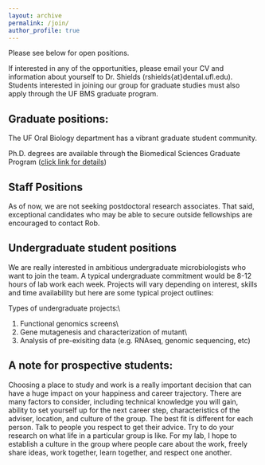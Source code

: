```yaml
---
layout: archive
permalink: /join/
author_profile: true
---
```


Please see below for open positions.

If interested in any of the opportunities, please email your CV and information about yourself to Dr. Shields (rshields{at}dental.ufl.edu). Students interested in joining our group for graduate studies must also apply through the UF BMS graduate program.

## Graduate positions:

The UF Oral Biology department has a vibrant graduate student community.

Ph.D. degrees are available through the Biomedical Sciences Graduate Program ([click link for details](https://biomed.med.ufl.edu/))

## Staff Positions

As of now, we are not seeking postdoctoral research associates. That said, exceptional candidates who may be able to secure outside fellowships are encouraged to contact Rob.

## Undergraduate student positions

We are really interested in ambitious undergraduate microbiologists who want to join the team. A typical undergraduate commitment would be 8-12 hours of lab work each week. Projects will vary depending on interest, skills and time availability but here are some typical project outlines:

Types of undergraduate projects:\
1) Functional genomics screens\
2) Gene mutagenesis and characterization of mutant\
3) Analysis of pre-exisiting data (e.g. RNAseq, genomic sequencing, etc)

## A note for prospective students:

Choosing a place to study and work is a really important decision that can have a huge impact on your happiness and career trajectory. There are many factors to consider, including technical knowledge you will gain, ability to set yourself up for the next career step, characteristics of the adviser, location, and culture of the group. The best fit is different for each person. Talk to people you respect to get their advice. Try to do your research on what life in a particular group is like. For my lab, I hope to establish a culture in the group where people care about the work, freely share ideas, work together, learn together, and respect one another.

